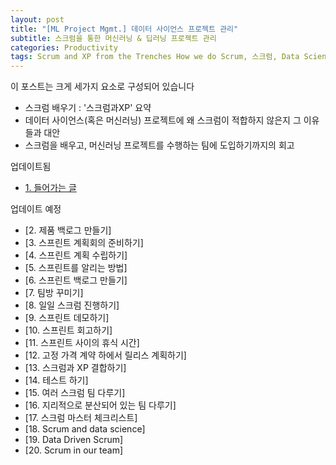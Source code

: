 ```yaml
---
layout: post
title: "[ML Project Mgmt.] 데이터 사이언스 프로젝트 관리"
subtitle: 스크럼을 통한 머신러닝 & 딥러닝 프로젝트 관리
categories: Productivity
tags: Scrum and XP from the Trenches How we do Scrum, 스크럼, Data Science, Project Management
---
```


이 포스트는 크게 세가지 요소로 구성되어 있습니다

- 스크럼 배우기 : '스크럼과XP' 요약
- 데이터 사이언스(혹은 머신러닝) 프로젝트에 왜 스크럼이 적합하지 않은지 그 이유들과 대안
- 스크럼을 배우고, 머신러닝 프로젝트를 수행하는 팀에 도입하기까지의 회고

업데이트됨

- [1. 들어가는 글](https://hyeon95y.github.io/productivity/2020/12/16/scrum-in-ml-project.html)

업데이트 예정

- [2. 제품 백로그 만들기]
- [3. 스프린트 계획회의 준비하기]
- [4. 스프린트 계획 수립하기]
- [5. 스프린트를 알리는 방법]
- [6. 스프린트 백로그 만들기]
- [7. 팀방 꾸미기]
- [8. 일일 스크럼 진행하기]
- [9. 스프린트 데모하기]
- [10. 스프린트 회고하기]
- [11. 스프린트 사이의 휴식 시간]
- [12. 고정 가격 계약 하에서 릴리스 계획하기]
- [13. 스크럼과 XP 결합하기]
- [14. 테스트 하기]
- [15. 여러 스크럼 팀 다루기]
- [16. 지리적으로 분산되어 있는 팀 다루기]
- [17. 스크럼 마스터 체크리스트]
- [18. Scrum and data science]
- [19. Data Driven Scrum]
- [20. Scrum in our team]
